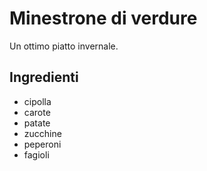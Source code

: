 # Minestrone di verdure

Un ottimo piatto invernale.

## Ingredienti

* cipolla
* carote
* patate
* zucchine
* peperoni
* fagioli

